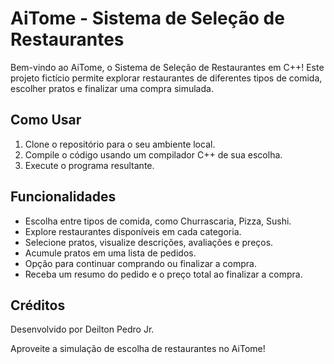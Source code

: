 # AiTome - Sistema de Seleção de Restaurantes

Bem-vindo ao AiTome, o Sistema de Seleção de Restaurantes em C++! Este projeto fictício permite explorar restaurantes de diferentes tipos de comida, escolher pratos e finalizar uma compra simulada.

## Como Usar

1. Clone o repositório para o seu ambiente local.
2. Compile o código usando um compilador C++ de sua escolha.
3. Execute o programa resultante.

## Funcionalidades

- Escolha entre tipos de comida, como Churrascaria, Pizza, Sushi.
- Explore restaurantes disponíveis em cada categoria.
- Selecione pratos, visualize descrições, avaliações e preços.
- Acumule pratos em uma lista de pedidos.
- Opção para continuar comprando ou finalizar a compra.
- Receba um resumo do pedido e o preço total ao finalizar a compra.

## Créditos

Desenvolvido por Deilton Pedro Jr.

Aproveite a simulação de escolha de restaurantes no AiTome!
